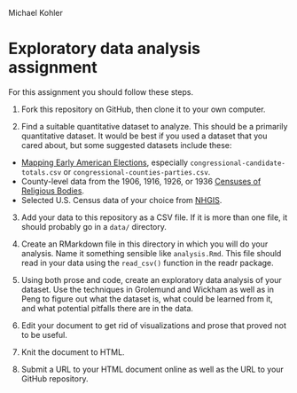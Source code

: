 Michael Kohler

# Exploratory data analysis assignment

For this assignment you should follow these steps.

1. Fork this repository on GitHub, then clone it to your own computer.

2. Find a suitable quantitative dataset to analyze. This should be a primarily quantitative dataset. It would be best if you used a dataset that you cared about, but some suggested datasets include these:

- [Mapping Early American Elections](https://github.com/mapping-elections/elections-data), especially `congressional-candidate-totals.csv` or `congressional-counties-parties.csv`.
- County-level data from the 1906, 1916, 1926, or 1936 [Censuses of Religious Bodies](http://www.thearda.com/Archive/ChCounty.asp).
- Selected U.S. Census data of your choice from [NHGIS](https://www.nhgis.org).

3. Add your data to this repository as a CSV file. If it is more than one file, it should probably go in a `data/` directory.

4. Create an RMarkdown file in this directory in which you will do your analysis. Name it something sensible like `analysis.Rmd`. This file should read in your data using the `read_csv()` function in the readr package.

5. Using both prose and code, create an exploratory data analysis of your dataset. Use the techniques in Grolemund and Wickham as well as in Peng to figure out what the dataset is, what could be learned from it, and what potential pitfalls there are in the data. 

6. Edit your document to get rid of visualizations and prose that proved not to be useful.

7. Knit the document to HTML.

8. Submit a URL to your HTML document online as well as the URL to your GitHub repository.

